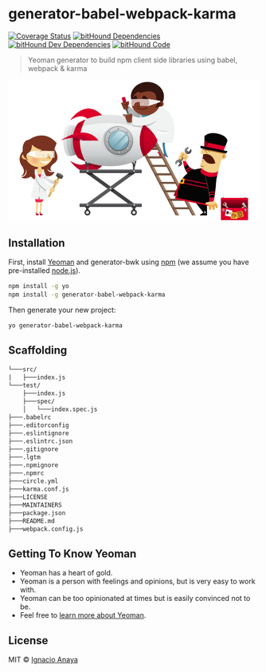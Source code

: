 # generator-babel-webpack-karma
[![Coverage Status](https://coveralls.io/repos/github/ianaya89/generator-bwk/badge.svg?branch=master)](https://coveralls.io/github/ianaya89/generator-bwk?branch=master)
[![bitHound Dependencies](https://www.bithound.io/github/ianaya89/generator-bwk/badges/dependencies.svg)](https://www.bithound.io/github/ianaya89/generator-bwk/master/dependencies/npm)
[![bitHound Dev Dependencies](https://www.bithound.io/github/ianaya89/generator-bwk/badges/devDependencies.svg)](https://www.bithound.io/github/ianaya89/generator-bwk/master/dependencies/npm)
[![bitHound Code](https://www.bithound.io/github/ianaya89/generator-bwk/badges/code.svg)](https://www.bithound.io/github/ianaya89/generator-bwk)

> Yeoman generator to build npm client side libraries using babel, webpack & karma

![yeoman](img/yeoman.png)


## Installation

First, install [Yeoman](http://yeoman.io) and generator-bwk using [npm](https://www.npmjs.com/) (we assume you have pre-installed [node.js](https://nodejs.org/)).

```bash
npm install -g yo
npm install -g generator-babel-webpack-karma
```

Then generate your new project:

```bash
yo generator-babel-webpack-karma
```

## Scaffolding

```
└───src/
|   ├───index.js
└───test/
    ├───index.js
    ├───spec/
    │   └───index.spec.js
├───.babelrc
├───.editorconfig
├───.eslintignore
├───.eslintrc.json
├───.gitignore
├───.lgtm
├───.npmignore
├───.npmrc
├───circle.yml
├───karma.conf.js
├───LICENSE
├───MAINTAINERS
├───package.json
├───README.md
├───webpack.config.js
```

## Getting To Know Yeoman

 * Yeoman has a heart of gold.
 * Yeoman is a person with feelings and opinions, but is very easy to work with.
 * Yeoman can be too opinionated at times but is easily convinced not to be.
 * Feel free to [learn more about Yeoman](http://yeoman.io/).

## License

MIT © [Ignacio Anaya]()

